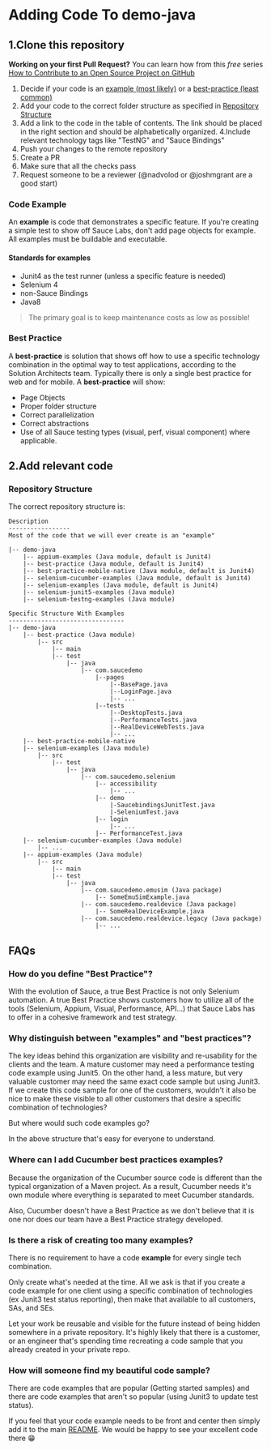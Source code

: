 # Adding Code To demo-java

## 1.Clone this repository

**Working on your first Pull Request?** You can learn how from this *free* series [How to Contribute to an Open Source Project on GitHub](https://kcd.im/pull-request)

1. Decide if your code is an [example (most likely)](#code-example) or a [best-practice (least common)](#best-practice)
2. Add your code to the correct folder structure as specified in [Repository Structure](#repository-structure)
3. Add a link to the code in the table of contents. The link should be placed in the right section and should be alphabetically organized. 
4.Include relevant technology tags like "TestNG" and "Sauce Bindings"
5. Push your changes to the remote repository
6. Create a PR
7. Make sure that all the checks pass
8. Request someone to be a reviewer (@nadvolod or @joshmgrant are a good start)

### Code Example

An **example** is code that demonstrates a specific feature.
If you're creating a simple test to show off Sauce Labs, don't
add page objects for example. All examples must be buildable and executable. 

#### Standards for examples

* Junit4 as the test runner (unless a specific feature is needed)
* Selenium 4
* non-Sauce Bindings
* Java8

> The primary goal is to keep maintenance costs as low as possible!

### Best Practice

A **best-practice** is solution that shows off
how to use a specific technology combination in the optimal way
to test applications, according to the Solution Architects team. Typically there is
only a single best practice for web and for mobile.
A **best-practice** will show:
* Page Objects
* Proper folder structure
* Correct parallelization
* Correct abstractions
* Use of all Sauce testing types (visual, perf, visual component) where applicable.

## 2.Add relevant code

### Repository Structure

The correct repository structure is:

```text
Description
-----------------
Most of the code that we will ever create is an "example"

|-- demo-java
    |-- appium-examples (Java module, default is Junit4)
    |-- best-practice (Java module, default is Junit4)
    |-- best-practice-mobile-native (Java module, default is Junit4)
    |-- selenium-cucumber-examples (Java module, default is Junit4)
    |-- selenium-examples (Java module, default is Junit4)
    |-- selenium-junit5-examples (Java module)
    |-- selenium-testng-examples (Java module)
```

```text
Specific Structure With Examples
--------------------------------
|-- demo-java
    |-- best-practice (Java module)
        |-- src
            |-- main
            |-- test
                |-- java
                    |-- com.saucedemo
                        |--pages
                            |--BasePage.java
                            |--LoginPage.java
                            |-- ...
                        |--tests
                            |--DesktopTests.java
                            |--PerformanceTests.java
                            |--RealDeviceWebTests.java
                            |-- ...
    |-- best-practice-mobile-native
    |-- selenium-examples (Java module)
        |-- src
            |-- test
                |-- java
                    |-- com.saucedemo.selenium
                        |-- accessibility
                            |-- ...
                        |-- demo
                            |-SaucebindingsJunitTest.java
                            |-SeleniumTest.java
                        |-- login
                            |-- ...
                        |-- PerformanceTest.java
    |-- selenium-cucumber-examples (Java module)
        |-- ...
    |-- appium-examples (Java module)
        |-- src
            |-- main
            |-- test
                |-- java
                    |-- com.saucedemo.emusim (Java package)
                        |-- SomeEmuSimExample.java
                    |-- com.saucedemo.realdevice (Java package)
                        |-- SomeRealDeviceExample.java
                    |-- com.saucedemo.realdevice.legacy (Java package)
                        |-- ...
```

## FAQs

### How do you define "Best Practice"?

With the evolution of Sauce, a true Best Practice is not only
Selenium automation. A true Best Practice shows customers
how to utilize all of the tools (Selenium, Appium, Visual, Performance, API...)
that Sauce Labs has to offer in a cohesive framework
and test strategy.

### Why distinguish between "examples" and "best practices"?

The key ideas behind this organization are visibility and
re-usability for the clients and the team. A mature customer may need
a performance testing code example using Junit5. On the other
hand, a less mature, but very valuable customer may need the
same exact code sample but using Junit3. If we create
this code sample for one of the customers, wouldn't it
also be nice to make these visible to all other customers
that desire a specific combination of technologies?

But where would such code examples go?

In the above structure that's easy for everyone to understand.

### Where can I add Cucumber best practices examples?

Because the organization of the Cucumber source code is
different than the typical organization of a Maven project.
As a result, Cucumber needs it's own module where everything
is separated to meet Cucumber standards.

Also, Cucumber doesn't have a Best Practice as we don't
believe that it is one nor does our team have a Best Practice strategy
developed.

### Is there a risk of creating too many examples?

There is no requirement to have a code **example** for every single tech combination.

Only create what's needed at the time.
All we ask is that if you create a code example for one client
using a specific combination of technologies (ex Junit3 test status reporting),
then make
that available to all customers, SAs, and SEs.

Let your work be reusable and visible for the future instead
of being hidden somewhere in a private repository. It's highly
likely that there is a customer, or an engineer that's
spending time recreating a code sample that you already
created in your private repo.

### How will someone find my beautiful code sample?

There are code examples that are popular
(Getting started samples) and there are code examples that
aren't so popular (using Junit3 to update test status).

If you feel that your code example needs to be front and
center then simply add it to the main [README](README.md).
We would be happy to see your excellent code there 😁
